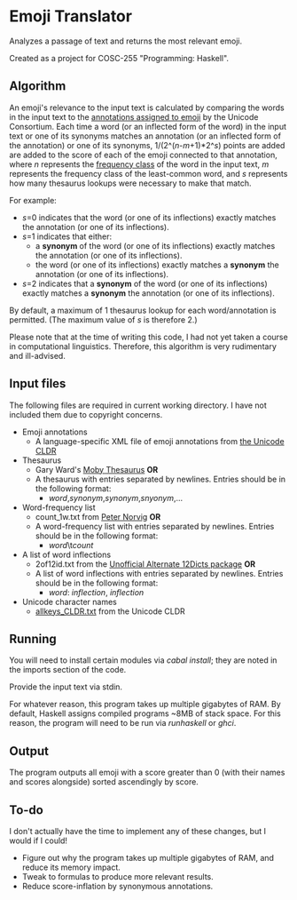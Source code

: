 # Emoji Translator

Analyzes a passage of text and returns the most relevant emoji.

Created as a project for COSC-255 "Programming: Haskell".

## Algorithm
An emoji's relevance to the input text is calculated by comparing the words in the input text to the [annotations assigned to emoji](http://unicode.org/emoji/charts/emoji-annotations.html) by the Unicode Consortium. Each time a word (or an inflected form of the word) in the input text or one of its synonyms matches an annotation (or an inflected form of the annotation) or one of its synonyms, 1/(2^(_n_-_m_+1)*2^_s_) points are added are added to the score of each of the emoji connected to that annotation, where _n_ represents the [frequency class](http://self.gutenberg.org/articles/frequency_list) of the word in the input text, _m_ represents the frequency class of the least-common word, and _s_ represents how many thesaurus lookups were necessary to make that match.

For example:
- _s_=0 indicates that the word (or one of its inflections) exactly matches the annotation (or one of its inflections).
- _s_=1 indicates that either:
    - a **synonym** of the word (or one of its inflections) exactly matches the annotation (or one of its inflections).
    - the word (or one of its inflections) exactly matches a **synonym** the annotation (or one of its inflections).
- _s_=2 indicates that a **synonym** of the word (or one of its inflections) exactly matches a **synonym** the annotation (or one of its inflections).

By default, a maximum of 1 thesaurus lookup for each word/annotation is permitted. (The maximum value of _s_ is therefore 2.)

Please note that at the time of writing this code, I had not yet taken a course in computational linguistics. Therefore, this algorithm is very rudimentary and ill-advised.

## Input files

The following files are required in current working directory. I have not included them due to copyright concerns.
- Emoji annotations
    - A language-specific XML file of emoji annotations from [the Unicode CLDR](http://unicode.org/repos/cldr/tags/latest/common/annotations/)
- Thesaurus
    - Gary Ward's [Moby Thesaurus](http://icon.shef.ac.uk/Moby/mthes.html) **OR**
    - A thesaurus with entries separated by newlines. Entries should be in the following format:
        - *word*,*synonym*,*synonym*,*snyonym*,...
- Word-frequency list
    - count_1w.txt from [Peter Norvig](http://norvig.com/ngrams/) **OR**
    - A word-frequency list with entries separated by newlines. Entries should be in the following format:
        - *word*\t*count*
- A list of word inflections
    - 2of12id.txt from the [Unofficial Alternate 12Dicts package](http://wordlist.aspell.net/12dicts/) **OR**
    - A list of word inflections with entries separated by newlines. Entries should be in the following format:
        - *word*: *inflection*, *inflection*
- Unicode character names
    - [allkeys_CLDR.txt](http://unicode.org/repos/cldr/tags/latest/common/uca/allkeys_CLDR.txt) from the Unicode CLDR

## Running

You will need to install certain modules via *cabal install*; they are noted in the imports section of the code.

Provide the input text via stdin.

For whatever reason, this program takes up multiple gigabytes of RAM. By default, Haskell assigns compiled programs ~8MB of stack space. For this reason, the program will need to be run via *runhaskell* or *ghci*.

## Output

The program outputs all emoji with a score greater than 0 (with their names and scores alongside) sorted ascendingly by score.

## To-do

I don't actually have the time to implement any of these changes, but I would if I could!

- Figure out why the program takes up multiple gigabytes of RAM, and reduce its memory impact.
- Tweak to formulas to produce more relevant results.
- Reduce score-inflation by synonymous annotations.

